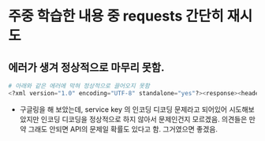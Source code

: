 # 주중 학습한 내용 중 requests 간단히 재시도

## 에러가 생겨 정상적으로 마무리 못함. 
``` python 
# 아래와 같은 에러에 막혀 정상적으로 끌어오지 못함
<?xml version="1.0" encoding="UTF-8" standalone="yes"?><response><header><resultCode>99</resultCode><resultMsg>SERVICE KEY IS NOT REGISTERED ERROR.</resultMsg></header></response> 
```

- 구글링을 해 보았는데, service key 의 인코딩 디코딩 문제라고 되어있어 시도해보았지만 인코딩 디코딩을 정상적으로 하지 않아서 문제인건지 모르겠음. 의견들은 만약 그래도 안되면 API의 문제일 확률도 있다고 함. 그거였으면 좋겠음.

